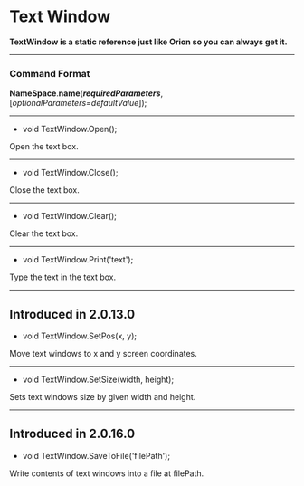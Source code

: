 # Text Window

**TextWindow is a static reference just like Orion so you can always get it.**

***

### Command Format

**NameSpace**.**name**(_**requiredParameters**_, [_optionalParameters=defaultValue_]);


***
- void TextWindow.Open();

Open the text box.

***

- void TextWindow.Close();

Close the text box.

***

- void TextWindow.Clear();

Clear the text box.

***

- void TextWindow.Print('text');

Type the text in the text box.

***

## Introduced in 2.0.13.0

- void TextWindow.SetPos(x, y);

Move text windows to x and y screen coordinates.

***

- void TextWindow.SetSize(width, height);

Sets text windows size by given width and height.

***

## Introduced in 2.0.16.0

- void TextWindow.SaveToFile('filePath');

Write contents of text windows into a file at filePath.